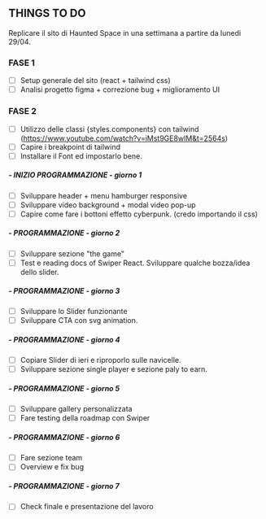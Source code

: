 ## THINGS TO DO

Replicare il sito di Haunted Space in una settimana a partire da lunedi 29/04.

### FASE 1

- [ ] Setup generale del sito (react + tailwind css)
- [ ] Analisi progetto figma + correzione bug + miglioramento UI

### FASE 2

- [ ] Utilizzo delle classi {styles.components} con tailwind (https://www.youtube.com/watch?v=iMst9GE8wIM&t=2564s)
- [ ] Capire i breakpoint di tailwind 
- [ ] Installare il Font ed impostarlo bene.

##### - INIZIO PROGRAMMAZIONE - giorno 1
- [ ] Sviluppare header + menu hamburger responsive 
- [ ] Sviluppare video background + modal video pop-up
- [ ] Capire come fare i bottoni effetto cyberpunk. (credo importando il css)
##### - PROGRAMMAZIONE - giorno 2
- [ ] Sviluppare sezione "the game"
- [ ] Test e reading docs of Swiper React. Sviluppare qualche bozza/idea dello slider.
##### - PROGRAMMAZIONE - giorno 3
- [ ] Sviluppare lo Slider funzionante
- [ ] Sviluppare CTA con svg animation.
##### - PROGRAMMAZIONE - giorno 4
- [ ] Copiare Slider di ieri e riproporlo sulle navicelle.
- [ ] Sviluppare sezione single player e sezione paly to earn.
##### - PROGRAMMAZIONE - giorno 5
- [ ] Sviluppare gallery personalizzata
- [ ] Fare testing della roadmap con Swiper
##### - PROGRAMMAZIONE - giorno 6
- [ ] Fare sezione team
- [ ] Overview e fix bug
##### - PROGRAMMAZIONE - giorno 7
- [ ] Check finale e presentazione del lavoro

